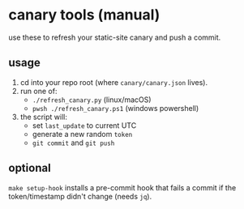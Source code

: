 # canary tools (manual)
use these to refresh your static-site canary and push a commit.

## usage
1) cd into your repo root (where `canary/canary.json` lives).
2) run one of:
   - `./refresh_canary.py` (linux/macOS)
   - `pwsh ./refresh_canary.ps1` (windows powershell)
3) the script will:
   - set `last_update` to current UTC
   - generate a new random `token`
   - `git commit` and `git push`

## optional
`make setup-hook` installs a pre-commit hook that fails a commit if the token/timestamp didn't change (needs `jq`).
